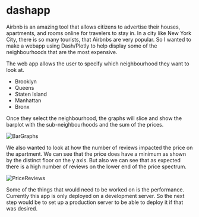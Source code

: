 # dashapp

Airbnb is an amazing tool that allows citizens to advertise their houses, apartments, and rooms online for travelers to stay in.  In a city like New York City, there is so many tourists, that Airbnbs are very popular.  So I wanted to make a webapp using Dash/Plotly to help display some of the neighbourhoods that are the most expensive.  

The web app allows the user to specify which neighbourhood they want to look at.
* Brooklyn
* Queens
* Staten Island
* Manhattan
* Bronx

Once they select the neighbourhood, the graphs will slice and show the barplot with the sub-neighbourhoods and the sum of the prices.

![BarGraphs](https://user-images.githubusercontent.com/23482152/76151298-7fd5ff00-6081-11ea-9ff3-a47ea4cd2df2.png)

We also wanted to look at how the number of reviews impacted the price on the apartment.  We can see that the price does have a minimum as shown by the distinct floor on the y axis.  But also we can see that as expected there is a high number of reviews on the lower end of the price spectrum.

![PriceReviews](https://user-images.githubusercontent.com/23482152/76151304-9f6d2780-6081-11ea-8008-2310735267c0.png)

Some of the things that would need to be worked on is the performance.  Currently this app is only deployed on a development server.  So the next step would be to set up a production server to be able to deploy it if that was desired.


